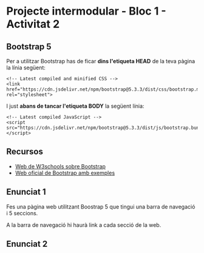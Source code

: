 # Projecte intermodular - Bloc 1 - Activitat 2

## Bootstrap 5

Per a utilitzar Bootstrap has de ficar **dins l'etiqueta HEAD** de la teva pàgina la línia següent:
```
<!-- Latest compiled and minified CSS -->
<link href="https://cdn.jsdelivr.net/npm/bootstrap@5.3.3/dist/css/bootstrap.min.css" rel="stylesheet">
```
I just **abans de tancar l'etiqueta BODY** la següent línia:

```
<!-- Latest compiled JavaScript -->
<script src="https://cdn.jsdelivr.net/npm/bootstrap@5.3.3/dist/js/bootstrap.bundle.min.js"></script>
```

## Recursos

- [Web de W3schools sobre Bootstrap](https://www.w3schools.com/bootstrap5/index.php)
- [Web oficial de Bootstrap amb exemples](https://getbootstrap.com/docs/5.0/getting-started/introduction/)

## Enunciat 1

Fes una pàgina web utilitzant Boostrap 5 que tingui una barra de navegació i 5 seccions.

A la barra de navegació hi haurà link a cada secció de la web.

## Enunciat 2



